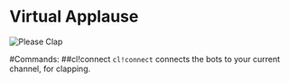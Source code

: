 # Virtual Applause
![Please Clap](pleaseClap.gif)


#Commands:
##cl!connect
`cl!connect` connects the bots to your current channel, for clapping.
